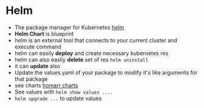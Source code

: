 # Helm

- The package manager for Kubernetes
  [helm](https://helm.sh)
- **Helm Chart** is blueprint
- helm is an external tool that connects to your current
  cluster and execute command
- helm can easily **deploy** and create necessary kubernetes res
- helm can also easliy **delete** set of res `helm uninstall`
- it can **update** also
- Update the values.yaml of your package to modify it's like
  arguments for that package
- see charts [homarr charts](https://github.com/homarr-labs/charts/tree/dev/charts/homarr)
- See values with `helm show values ....`
- `helm upgrade ...` to update values
